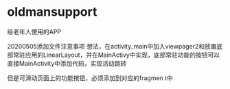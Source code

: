 # oldmansupport
给老年人使用的APP

20200505添加文件注意事项
想法，在activity_main中加入viewpager2和放置底部常驻应用的LinearLayout，并在MainActivy中实现，底部常驻功能的按钮可以直接MainActivity中添加代码，实现活动跳转

但是可滑动页面上的功能按钮，必须添加到对应的fragmen t中
